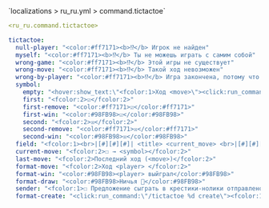 <!--@include: @/parts/module/command/tictactoe.md#title-->
<!--@include: @/parts/words.md#path--> `localizations > ru_ru.yml > command.tictactoe`

<!--@include: @/parts/module/command/tictactoe.md#explanation-->

<!--@include: @/parts/words.md#edit-->
```yaml
<ru_ru.command.tictactoe>
```

<!--@include: @/parts/words.md#default-->
```yaml
tictactoe:
  null-player: "<color:#ff7171><b>⁉</b> Игрок не найден"
  myself: "<color:#ff7171><b>⁉</b> Ты не можешь играть с самим собой"
  wrong-game: "<color:#ff7171><b>⁉</b> Этой игры не существует"
  wrong-move: "<color:#ff7171><b>⁉</b> Такой ход невозможен"
  wrong-by-player: "<color:#ff7171><b>⁉</b> Игра закончена, потому что один из игроков не в сети"
  symbol:
    empty: "<hover:show_text:\"<fcolor:1>Ход <move>\"><click:run_command:\"/tictactoe %d <move>\">☐</click></hover>"
    first: "<fcolor:2>☑</fcolor:2>"
    first-remove: "<color:#ff7171>☑</color:#ff7171>"
    first-win: "<color:#98FB98>☑</color:#98FB98>"
    second: "<fcolor:2>☒</fcolor:2>"
    second-remove: "<color:#ff7171>☒</color:#ff7171>"
    second-win: "<color:#98FB98>☒</color:#98FB98>"
  field: "<fcolor:1><br>|[#][#][#]| <title> <current_move> <br>|[#][#][#]| <br>|[#][#][#]| <last_move><br>"
  current-move: "<fcolor:2>☐ → <symbol></fcolor:2>"
  last-move: "<fcolor:2>Последний ход (<move>)</fcolor:2>"
  format-move: "<fcolor:2>Ход <player> </fcolor:2>"
  format-win: "<color:#98FB98><player> выйграл</color:#98FB98>"
  format-draw: "<color:#98FB98>Ничья 👬</color:#98FB98>"
  sender: "<fcolor:1>☐ Предложение сыграть в крестики-нолики отправлено для <display_name>"
  format-create: "<click:run_command:\"/tictactoe %d create\"><fcolor:1>☐ Есть предложение сыграть в крестики-нолики от <display_name>, принять? [+]"
```

<!--@include: @/parts/module/command/tictactoe.md#parameters-->
<!--@include: @/parts/module/command/tictactoe.md#localization-->

